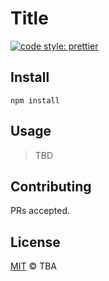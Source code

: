 # Title

[![code style: prettier](https://img.shields.io/badge/code_style-prettier-ff69b4.svg?style=flat-square)](https://github.com/prettier/prettier)

## Install

    npm install

## Usage

> TBD

## Contributing

PRs accepted.

## License

[MIT](./LICENSE) © TBA
